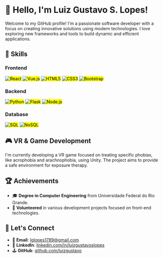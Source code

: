 # 👋 Hello, I'm Luiz Gustavo S. Lopes!

Welcome to my GitHub profile! I'm a passionate software developer with a focus on creating innovative solutions using modern technologies. I love exploring new frameworks and tools to build dynamic and efficient applications.

## 🚀 **Skills**

### **Frontend**
<p align="left">
  <mark><img src="https://img.shields.io/badge/React-20232A?style=for-the-badge&logo=react&logoColor=61DAFB" alt="React"/></mark>
  <mark><img src="https://img.shields.io/badge/Vue.js-35495E?style=for-the-badge&logo=vue.js&logoColor=4FC08D" alt="Vue.js"/></mark>
  <mark><img src="https://img.shields.io/badge/HTML5-E34F26?style=for-the-badge&logo=html5&logoColor=white" alt="HTML5"/></mark>
  <mark><img src="https://img.shields.io/badge/CSS3-1572B6?style=for-the-badge&logo=css3&logoColor=white" alt="CSS3"/></mark>
  <mark><img src="https://img.shields.io/badge/Bootstrap-563D7C?style=for-the-badge&logo=bootstrap&logoColor=white" alt="Bootstrap"/></mark>
</p>

### **Backend**
<p align="left">
  <mark><img src="https://img.shields.io/badge/Python-3776AB?style=for-the-badge&logo=python&logoColor=white" alt="Python"/></mark>
  <mark><img src="https://img.shields.io/badge/Flask-000000?style=for-the-badge&logo=flask&logoColor=white" alt="Flask"/></mark>
  <mark><img src="https://img.shields.io/badge/Node.js-43853D?style=for-the-badge&logo=node.js&logoColor=white" alt="Node.js"/></mark>
</p>

### **Database**
<p align="left">
  <mark><img src="https://img.shields.io/badge/SQL-CC2927?style=for-the-badge&logo=microsoft-sql-server&logoColor=white" alt="SQL"/></mark>
  <mark><img src="https://img.shields.io/badge/NoSQL-4CAF50?style=for-the-badge&logo=mongodb&logoColor=white" alt="NoSQL"/></mark>
</p>

## 🎮 **VR & Game Development**
I'm currently developing a VR game focused on treating specific phobias, like acrophobia and arachnophobia, using Unity. The project aims to provide a safe environment for exposure therapy.

## 🏆 **Achievements**
- 🎓 **Degree in Computer Engineering** from Universidade Federal do Rio Grande.
- 🤝 **Volunteered** in various development projects focused on front-end technologies.

## 💬 **Let's Connect**
- 📧 **Email**: [lglopes1789@gmail.com](mailto:lglopes1789@gmail.com)
- 💼 **LinkedIn**: [linkedin.com/in/luizgustavoslopes](https://www.linkedin.com/in/luiz-gustavo-souza-lopes-a591b9239/)
- 🕹️ **GitHub**: [github.com/luizgustavo](https://github.com/luizgustavo)



